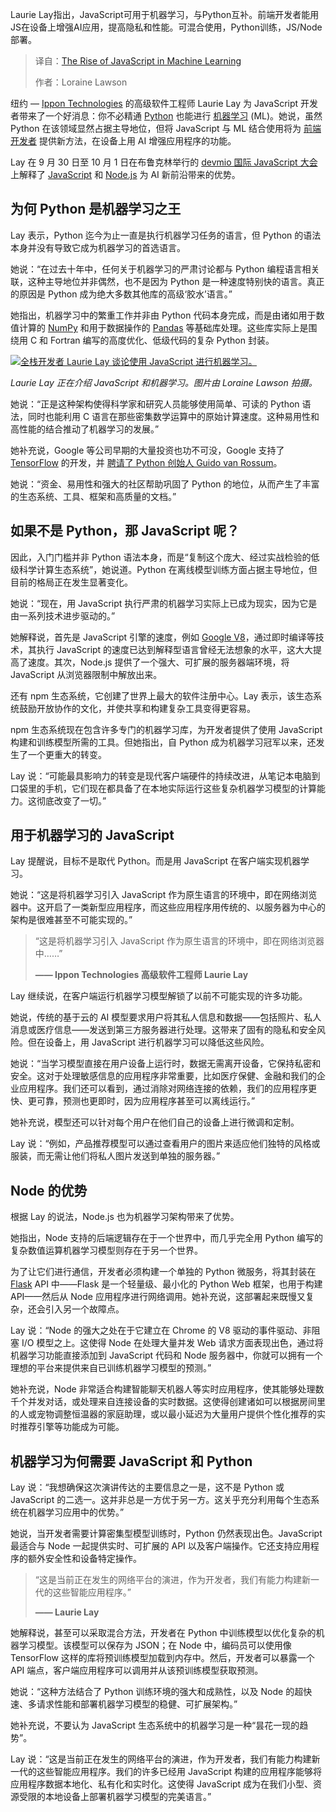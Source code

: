 <!--
title: JavaScript在机器学习领域的崛起
cover: https://cdn.thenewstack.io/media/2025/10/445a194c-javascript_imagary.jpg
summary: Laurie Lay指出，JavaScript可用于机器学习，与Python互补。前端开发者能用JS在设备上增强AI应用，提高隐私和性能。可混合使用，Python训练，JS/Node部署。
-->

Laurie Lay指出，JavaScript可用于机器学习，与Python互补。前端开发者能用JS在设备上增强AI应用，提高隐私和性能。可混合使用，Python训练，JS/Node部署。

> 译自：[The Rise of JavaScript in Machine Learning](https://thenewstack.io/the-rise-of-javascript-in-machine-learning/)
> 
> 作者：Loraine Lawson

纽约 — [Ippon Technologies](https://www.linkedin.com/in/laurie-lay/) 的高级软件工程师 Laurie Lay 为 JavaScript 开发者带来了一个好消息：你不必精通 [Python](https://thenewstack.io/what-is-python/) 也能进行 [机器学习](https://thenewstack.io/javascript-library-runs-machine-learning-models-in-browser/) (ML)。她说，虽然 Python 在该领域显然占据主导地位，但将 JavaScript 与 ML 结合使用将为 [前端开发者](https://roadmap.sh/frontend) 提供新方法，在设备上用 AI 增强应用程序的功能。

Lay 在 9 月 30 日至 10 月 1 日在布鲁克林举行的 [devmio 国际 JavaScript 大会](https://javascript-conference.com/new-york/) 上解释了 [JavaScript](https://thenewstack.io/introduction-to-javascript/) 和 [Node.js](https://thenewstack.io/a-backend-for-frontend-watt-for-node-js-simplifies-operations/) 为 AI 新前沿带来的优势。

## 为何 Python 是机器学习之王

Lay 表示，Python 迄今为止一直是执行机器学习任务的语言，但 Python 的语法本身并没有导致它成为机器学习的首选语言。

她说：“在过去十年中，任何关于机器学习的严肃讨论都与 Python 编程语言相关联，这种主导地位并非偶然，也不是因为 Python 是一种速度特别快的语言。真正的原因是 Python 成为绝大多数其他库的高级‘胶水’语言。”

她指出，机器学习中的繁重工作并非由 Python 代码本身完成，而是由诸如用于数值计算的 [NumPy](https://thenewstack.io/what-is-the-numpy-python-library-and-how-do-you-use-it/) 和用于数据操作的 [Pandas](https://thenewstack.io/pandas-a-vital-python-tool-for-data-scientists/) 等基础库处理。这些库实际上是围绕用 C 和 Fortran 编写的高度优化、低级代码的复杂 Python 封装。

[![全栈开发者 Laurie Lay 谈论使用 JavaScript 进行机器学习。](https://cdn.thenewstack.io/media/2025/10/ed5b3406-laurie_lay_presentation.jpg)](https://cdn.thenewstack.io/media/2025/10/ed5b3406-laurie_lay_presentation.jpg)

*Laurie Lay 正在介绍 JavaScript 和机器学习。图片由 Loraine Lawson 拍摄。*

她说：“正是这种架构使得科学家和研究人员能够使用简单、可读的 Python 语法，同时也能利用 C 语言在那些密集数学运算中的原始计算速度。这种易用性和高性能的结合推动了机器学习的发展。”

她补充说，Google 等公司早期的大量投资也功不可没，Google 支持了 [TensorFlow](https://thenewstack.io/python-tutorial-use-tensorflow-to-generate-predictive-text/) 的开发，并 [聘请了 Python 创始人 Guido van Rossum](https://www.forbes.com/sites/tomiogeron/2012/12/07/dropbox-snags-google-exec-and-python-god-guido-van-rossum/)。

她说：“资金、易用性和强大的社区帮助巩固了 Python 的地位，从而产生了丰富的生态系统、工具、框架和高质量的文档。”

## 如果不是 Python，那 JavaScript 呢？

因此，入门门槛并非 Python 语法本身，而是“复制这个庞大、经过实战检验的低级科学计算生态系统”，她说道。Python 在离线模型训练方面占据主导地位，但目前的格局正在发生显著变化。

她说：“现在，用 JavaScript 执行严肃的机器学习实际上已成为现实，因为它是由一系列技术进步驱动的。”

她解释说，首先是 JavaScript 引擎的速度，例如 [Google V8](https://v8.dev/)，通过即时编译等技术，其执行 JavaScript 的速度已达到解释型语言曾经无法想象的水平，这大大提高了速度。其次，Node.js 提供了一个强大、可扩展的服务器端环境，将 JavaScript 从浏览器限制中解放出来。

还有 npm 生态系统，它创建了世界上最大的软件注册中心。Lay 表示，该生态系统鼓励开放协作的文化，并使共享和构建复杂工具变得更容易。

npm 生态系统现在包含许多专门的机器学习库，为开发者提供了使用 JavaScript 构建和训练模型所需的工具。但她指出，自 Python 成为机器学习冠军以来，还发生了一个更重大的转变。

Lay 说：“可能最具影响力的转变是现代客户端硬件的持续改进，从笔记本电脑到口袋里的手机，它们现在都具备了在本地实际运行这些复杂机器学习模型的计算能力。这彻底改变了一切。”

## 用于机器学习的 JavaScript

Lay 提醒说，目标不是取代 Python。而是用 JavaScript 在客户端实现机器学习。

她说：“这是将机器学习引入 JavaScript 作为原生语言的环境中，即在网络浏览器中。这开启了一类新型应用程序，而这些应用程序用传统的、以服务器为中心的架构是很难甚至不可能实现的。”

> “这是将机器学习引入 JavaScript 作为原生语言的环境中，即在网络浏览器中……”
> 
> **—— Ippon Technologies 高级软件工程师 Laurie Lay**

Lay 继续说，在客户端运行机器学习模型解锁了以前不可能实现的许多功能。

她说，传统的基于云的 AI 模型要求用户将其私人信息和数据——包括照片、私人消息或医疗信息——发送到第三方服务器进行处理。这带来了固有的隐私和安全风险。但在设备上，用 JavaScript 进行机器学习可以降低这些风险。

她说：“当学习模型直接在用户设备上运行时，数据无需离开设备，它保持私密和安全。这对于处理敏感信息的应用程序非常重要，比如医疗保健、金融和我们的企业应用程序。我们还可以看到，通过消除对网络连接的依赖，我们的应用程序更快、更可靠，预测也更即时，因为应用程序甚至可以离线运行。”

她补充说，模型还可以针对每个用户在他们自己的设备上进行微调和定制。

Lay 说：“例如，产品推荐模型可以通过查看用户的图片来适应他们独特的风格或服装，而无需让他们将私人图片发送到单独的服务器。”

## Node 的优势

根据 Lay 的说法，Node.js 也为机器学习架构带来了优势。

她指出，Node 支持的后端逻辑存在于一个世界中，而几乎完全用 Python 编写的复杂数值运算机器学习模型则存在于另一个世界。

为了让它们进行通信，开发者必须构建一个单独的 Python 微服务，将其封装在 [Flask](https://thenewstack.io/how-to-use-flask-a-lightweight-python-framework/) API 中——Flask 是一个轻量级、最小化的 Python Web 框架，也用于构建 API——然后从 Node 应用程序进行网络调用。她补充说，这部署起来既慢又复杂，还会引入另一个故障点。

Lay 说：“Node 的强大之处在于它建立在 Chrome 的 V8 驱动的事件驱动、非阻塞 I/O 模型之上。这使得 Node 在处理大量并发 Web 请求方面表现出色，通过将机器学习功能直接添加到 JavaScript 代码和 Node 服务器中，你就可以拥有一个理想的平台来提供来自已训练机器学习模型的预测。”

她补充说，Node 非常适合构建智能聊天机器人等实时应用程序，使其能够处理数千个并发对话，或处理来自连接设备的实时数据。这使得创建诸如可以根据房间里的人或宠物调整恒温器的家庭助理，或以最小延迟为大量用户提供个性化推荐的实时推荐引擎等功能成为可能。

## 机器学习为何需要 JavaScript 和 Python

Lay 说：“我想确保这次演讲传达的主要信息之一是，这不是 Python 或 JavaScript 的二选一。这并非总是一方优于另一方。这关乎充分利用每个生态系统在机器学习应用中的优势。”

她说，当开发者需要计算密集型模型训练时，Python 仍然表现出色。JavaScript 最适合与 Node 一起提供实时、可扩展的 API 以及客户端操作。它还支持应用程序的额外安全性和设备特定操作。

> “这是当前正在发生的网络平台的演进，作为开发者，我们有能力构建新一代的这些智能应用程序。”
> 
> **—— Laurie Lay**

她解释说，甚至可以采取混合方法，开发者在 Python 中训练模型以优化复杂的机器学习模型。该模型可以保存为 JSON；在 Node 中，编码员可以使用像 TensorFlow 这样的库将预训练模型加载到内存中。然后，开发者可以暴露一个 API 端点，客户端应用程序可以调用并从该预训练模型获取预测。

她说：“这种方法结合了 Python 训练环境的强大和成熟性，以及 Node 的超快速、多请求性能和部署机器学习模型的稳健、可扩展架构。”

她补充说，不要认为 JavaScript 生态系统中的机器学习是一种“昙花一现的趋势”。

Lay 说：“这是当前正在发生的网络平台的演进，作为开发者，我们有能力构建新一代的这些智能应用程序。我们的许多已经用 JavaScript 构建的应用程序能够将应用程序数据本地化、私有化和实时化。这使得 JavaScript 成为在我们小型、资源受限的本地设备上部署机器学习模型的完美语言。”
